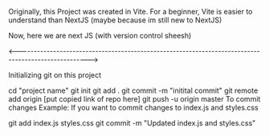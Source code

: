 Originally, this Project was created in Vite. For a beginner, Vite is easier to understand than NextJS (maybe because im still new to NextJS)

Now, here we are next JS (with version control sheesh)

<---------------------------------------------------------------------------------------------------->

Initializing git on this project

cd "project name"
git init
git add .
git commit -m "initital commit"
git remote add origin [put copied link of repo here]
git push -u origin master
To commit changes Example: If you want to commit changes to index.js and styles.css

git add index.js styles.css git commit -m "Updated index.js and styles.css"
